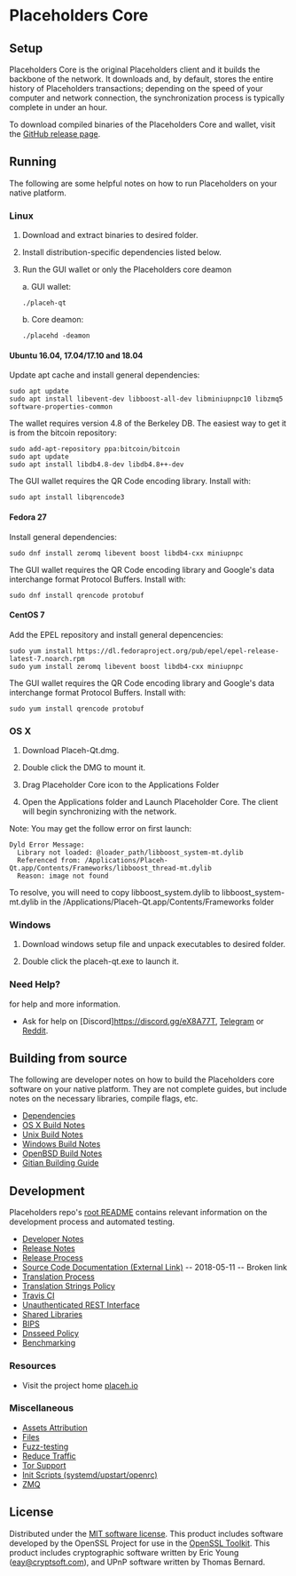 Placeholders Core
==============

Setup
---------------------
Placeholders Core is the original Placeholders client and it builds the backbone of the network. It downloads and, by default, stores the entire history of Placeholders transactions; depending on the speed of your computer and network connection, the synchronization process is typically complete in under an hour.

To download compiled binaries of the Placeholders Core and wallet, visit the [GitHub release page](https://github.com/xagau/Placeholders-X16R/).

Running
---------------------
The following are some helpful notes on how to run Placeholders on your native platform.

### Linux

1) Download and extract binaries to desired folder.

2) Install distribution-specific dependencies listed below.

3) Run the GUI wallet or only the Placeholders core deamon

   a. GUI wallet:
   
   `./placeh-qt`

   b. Core deamon:
   
   `./placehd -deamon`

#### Ubuntu 16.04, 17.04/17.10 and 18.04

Update apt cache and install general dependencies:

```
sudo apt update
sudo apt install libevent-dev libboost-all-dev libminiupnpc10 libzmq5 software-properties-common
```

The wallet requires version 4.8 of the Berkeley DB. The easiest way to get it is from the bitcoin repository: 

```
sudo add-apt-repository ppa:bitcoin/bitcoin
sudo apt update
sudo apt install libdb4.8-dev libdb4.8++-dev
```

The GUI wallet requires the QR Code encoding library. Install with:

`sudo apt install libqrencode3`

#### Fedora 27

Install general dependencies:

`sudo dnf install zeromq libevent boost libdb4-cxx miniupnpc`

The GUI wallet requires the QR Code encoding library and Google's data interchange format Protocol Buffers. Install with:

`sudo dnf install qrencode protobuf`

#### CentOS 7

Add the EPEL repository and install general depencencies:

```
sudo yum install https://dl.fedoraproject.org/pub/epel/epel-release-latest-7.noarch.rpm
sudo yum install zeromq libevent boost libdb4-cxx miniupnpc
```

The GUI wallet requires the QR Code encoding library and Google's data interchange format Protocol Buffers. Install with:

`sudo yum install qrencode protobuf`

### OS X

1) Download Placeh-Qt.dmg.

2) Double click the DMG to mount it. 

3) Drag Placeholder Core icon to the Applications Folder

4) Open the Applications folder and Launch Placeholder Core. The client will begin synchronizing with the network.

Note: You may get the follow error on first launch:
```
Dyld Error Message:
  Library not loaded: @loader_path/libboost_system-mt.dylib
  Referenced from: /Applications/Placeh-Qt.app/Contents/Frameworks/libboost_thread-mt.dylib
  Reason: image not found
```
To resolve, you will need to copy libboost_system.dylib to libboost_system-mt.dylib in the /Applications/Placeh-Qt.app/Contents/Frameworks folder

### Windows

1) Download windows setup file and unpack executables to desired folder.

2) Double click the placeh-qt.exe to launch it.

### Need Help?

for help and more information.
- Ask for help on [Discord]https://discord.gg/eX8A77T, [Telegram](https://t.me/PlaceholdersDev) or [Reddit](https://www.reddit.com/r/Placeholders/).

Building from source
---------------------
The following are developer notes on how to build the Placeholders core software on your native platform. They are not complete guides, but include notes on the necessary libraries, compile flags, etc.

- [Dependencies](https://github.com/xagau/Placeholders-X16R/tree/master/doc/dependencies.md)
- [OS X Build Notes](https://github.com/xagau/Placeholders-X16R/tree/master/doc/build-osx.md)
- [Unix Build Notes](https://github.com/xagau/Placeholders-X16R/tree/master/doc/build-unix.md)
- [Windows Build Notes](https://github.com/xagau/Placeholders-X16R/tree/master/doc/build-windows.md)
- [OpenBSD Build Notes](https://github.com/xagau/Placeholders-X16R/tree/master/doc/build-openbsd.md)
- [Gitian Building Guide](https://github.com/xagau/Placeholders-X16R/tree/master/doc/gitian-building.md)

Development
---------------------
Placeholders repo's [root README](https://github.com/xagau/Placeholders-X16R/blob/master/README.md) contains relevant information on the development process and automated testing.

- [Developer Notes](https://github.com/xagau/Placeholders-X16R/blob/master/doc/developer-notes.md)
- [Release Notes](https://github.com/xagau/Placeholders-X16R/blob/master/doc/release-notes.md)
- [Release Process](https://github.com/xagau/Placeholders-X16R/blob/master/doc/release-process.md)
- [Source Code Documentation (External Link)](https://dev.visucore.com/placeh/doxygen/) -- 2018-05-11 -- Broken link
- [Translation Process](https://github.com/xagau/Placeholders-X16R/blob/master/doc/translation_process.md)
- [Translation Strings Policy](https://github.com/xagau/Placeholders-X16R/blob/master/doc/translation_strings_policy.md)
- [Travis CI](https://github.com/xagau/Placeholders-X16R/blob/master/doc/travis-ci.md)
- [Unauthenticated REST Interface](https://github.com/xagau/Placeholders-X16R/blob/master/doc/REST-interface.md)
- [Shared Libraries](https://github.com/xagau/Placeholders-X16R/blob/master/doc/shared-libraries.md)
- [BIPS](https://github.com/xagau/Placeholders-X16R/blob/master/doc/bips.md)
- [Dnsseed Policy](https://github.com/xagau/Placeholders-X16R/blob/master/doc/dnsseed-policy.md)
- [Benchmarking](https://github.com/xagau/Placeholders-X16R/blob/master/doc/benchmarking.md)

### Resources
- Visit the project home [placeh.io](https://placeh.io)

### Miscellaneous
- [Assets Attribution](https://github.com/xagau/Placeholders-X16R/blob/master/doc/assets-attribution.md)
- [Files](https://github.com/xagau/Placeholders-X16R/blob/master/doc/files.md)
- [Fuzz-testing](https://github.com/xagau/Placeholders-X16R/blob/master/doc/fuzzing.md)
- [Reduce Traffic](https://github.com/xagau/Placeholders-X16R/blob/master/doc/reduce-traffic.md)
- [Tor Support](https://github.com/xagau/Placeholders-X16R/blob/master/doc/tor.md)
- [Init Scripts (systemd/upstart/openrc)](https://github.com/xagau/Placeholders-X16R/blob/master/doc/init.md)
- [ZMQ](https://github.com/xagau/Placeholders-X16R/blob/master/doc/zmq.md)

License
---------------------
Distributed under the [MIT software license](https://github.com/PlacehProject/Placeholders/blob/master/COPYING).
This product includes software developed by the OpenSSL Project for use in the [OpenSSL Toolkit](https://www.openssl.org/). This product includes
cryptographic software written by Eric Young ([eay@cryptsoft.com](mailto:eay@cryptsoft.com)), and UPnP software written by Thomas Bernard.


